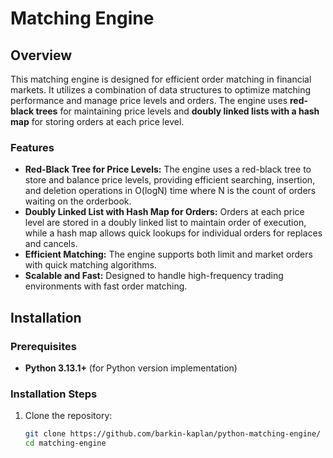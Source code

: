 # Matching Engine

## Overview

This matching engine is designed for efficient order matching in financial markets. It utilizes a combination of data structures to optimize matching performance and manage price levels and orders. The engine uses **red-black trees** for maintaining price levels and **doubly linked lists with a hash map** for storing orders at each price level.

### Features

- **Red-Black Tree for Price Levels:** The engine uses a red-black tree to store and balance price levels, providing efficient searching, insertion, and deletion operations in O(logN) time where N is the count of orders waiting on the orderbook.
- **Doubly Linked List with Hash Map for Orders:** Orders at each price level are stored in a doubly linked list to maintain order of execution, while a hash map allows quick lookups for individual orders for replaces and cancels.
- **Efficient Matching:** The engine supports both limit and market orders with quick matching algorithms.
- **Scalable and Fast:** Designed to handle high-frequency trading environments with fast order matching.

## Installation

### Prerequisites

- **Python 3.13.1+** (for Python version implementation)

### Installation Steps

1. Clone the repository:
   ```bash
   git clone https://github.com/barkin-kaplan/python-matching-engine/
   cd matching-engine
